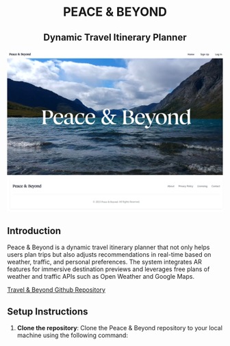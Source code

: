 <div align="center">

# PEACE & BEYOND

## Dynamic Travel Itinerary Planner

![PEACE & BEYOND landing page image](image.png)

</div>

## Introduction

Peace & Beyond is a dynamic travel itinerary planner that not only helps users plan trips but also adjusts recommendations in real-time based on weather, traffic, and personal preferences. The system integrates AR features for immersive destination previews and leverages free plans of weather and traffic APIs such as Open Weather and Google Maps.

[Travel & Beyond Github Repository](https://github.com/Holy-Morphism/Peace-Beyond)

## Setup Instructions

1. **Clone the repository**: Clone the Peace & Beyond repository to your local machine using the following command:
